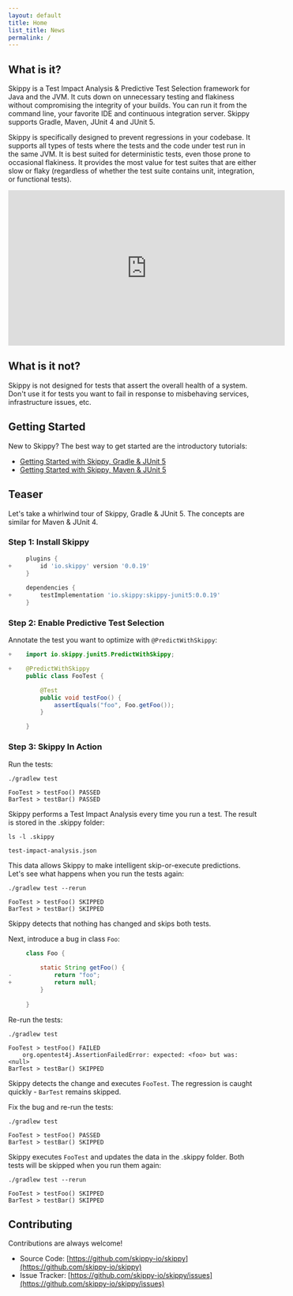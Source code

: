 ```yaml
---
layout: default
title: Home
list_title: News
permalink: /
---
```


## What is it?

Skippy is a Test Impact Analysis & Predictive Test Selection framework for Java and the JVM. It cuts down on unnecessary testing
and flakiness without compromising the integrity of your builds. You can run it from the command line, your favorite IDE
and continuous integration server. Skippy supports Gradle, Maven, JUnit 4 and JUnit 5.

Skippy is specifically designed to prevent regressions in your codebase. 
It supports all types of tests where the tests and the code under test run in the same JVM.
It is best suited for deterministic tests, even those prone to occasional flakiness.
It provides the most value for test suites that are either slow or flaky (regardless of whether the test suite contains unit, integration, or functional tests).

<center>
<iframe width="560" height="315" src="https://www.youtube.com/embed/VZ_MmQI0mOA?si=HPYFrLmZ_pciM6jn" title="YouTube video player" frameborder="0" allow="accelerometer; autoplay; clipboard-write; encrypted-media; gyroscope; picture-in-picture; web-share" allowfullscreen></iframe>
</center>

## What is it not?

Skippy is not designed for tests that assert the overall health of a system. Don't use it for tests you want to fail
in response to misbehaving services, infrastructure issues, etc.

## Getting Started

New to Skippy? The best way to get started are the introductory tutorials:
- [Getting Started with Skippy, Gradle & JUnit 5](https://www.skippy.io/tutorials/skippy-gradle-junit5)
- [Getting Started with Skippy, Maven & JUnit 5](https://www.skippy.io/tutorials/skippy-maven-junit5)

## Teaser

Let's take a whirlwind tour of Skippy, Gradle & JUnit 5. The concepts are similar for Maven & JUnit 4.

### Step 1: Install Skippy

```groovy
     plugins {
+        id 'io.skippy' version '0.0.19'
     }
    
     dependencies {
+        testImplementation 'io.skippy:skippy-junit5:0.0.19'
     }
```

### Step 2: Enable Predictive Test Selection

Annotate the test you want to optimize with `@PredictWithSkippy`:

```java
+    import io.skippy.junit5.PredictWithSkippy;

+    @PredictWithSkippy
     public class FooTest {     

         @Test
         public void testFoo() {
             assertEquals("foo", Foo.getFoo());
         }

     }
```

### Step 3: Skippy In Action

Run the tests:
```
./gradlew test

FooTest > testFoo() PASSED
BarTest > testBar() PASSED
```

Skippy performs a Test Impact Analysis every time you run a test. The result is stored in the .skippy folder:

```
ls -l .skippy                       

test-impact-analysis.json
```

This data allows Skippy to make intelligent skip-or-execute predictions. Let's see what happens when you run the tests again:

```
./gradlew test --rerun

FooTest > testFoo() SKIPPED
BarTest > testBar() SKIPPED 
```

Skippy detects that nothing has changed and skips both tests.

Next, introduce a bug in class `Foo`:
```java
     class Foo {
    
         static String getFoo() {
-            return "foo";
+            return null;
         }
         
     }
```

Re-run the tests:

```
./gradlew test

FooTest > testFoo() FAILED
    org.opentest4j.AssertionFailedError: expected: <foo> but was: <null>
BarTest > testBar() SKIPPED 
```

Skippy detects the change and executes `FooTest`. The regression is caught quickly - `BarTest` remains skipped.

Fix the bug and re-run the tests:

```
./gradlew test

FooTest > testFoo() PASSED
BarTest > testBar() SKIPPED 
```

Skippy executes `FooTest` and updates the data in the .skippy folder.
Both tests will be skipped when you run them again:

```
./gradlew test --rerun

FooTest > testFoo() SKIPPED
BarTest > testBar() SKIPPED 
```

## Contributing

Contributions are always welcome!
- Source Code: [https://github.com/skippy-io/skippy](https://github.com/skippy-io/skippy) 
- Issue Tracker: [https://github.com/skippy-io/skippy/issues](https://github.com/skippy-io/skippy/issues)
